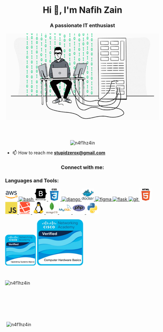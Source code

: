 <h1 align="center">Hi 👋, I'm Nafih Zain</h1>
<h3 align="center">A passionate IT enthusiast</h3>
<!-- &nbsp;&nbsp;&nbsp;&nbsp;&nbsp;&nbsp;&nbsp;&nbsp;&nbsp;&nbsp;&nbsp;&nbsp;&nbsp;&nbsp;<img src="https://user-images.githubusercontent.com/74038190/229223263-cf2e4b07-2615-4f87-9c38-e37600f8381a.gif"  width="400"> -->
 <p align="center"><img src="https://github.com/n4f1hz4in/Doctor-chef-ai/blob/main/What-is-ZoomBombing-and-how-to-prevent-zoom-hacking.gif" width="500"></p>
 

<br><br>

<p align="center"> <img src="https://komarev.com/ghpvc/?username=n4f1hz4in&label=Profile%20views&color=0e75b6&style=flat" alt="n4f1hz4in" /> </p>

- 📫 How to reach me **stupidzerox@gmail.com**

<h3 align="center">Connect with me:</h3>
<p align="left">
</p>

<h3 align="left">Languages and Tools:</h3>
<p align="left"> <a href="https://aws.amazon.com" target="_blank" rel="noreferrer"> <img src="https://raw.githubusercontent.com/devicons/devicon/master/icons/amazonwebservices/amazonwebservices-original-wordmark.svg" alt="aws" width="40" height="40"/> </a> <a href="https://www.gnu.org/software/bash/" target="_blank" rel="noreferrer"> <img src="https://www.vectorlogo.zone/logos/gnu_bash/gnu_bash-icon.svg" alt="bash" width="40" height="40"/> </a> <a href="https://getbootstrap.com" target="_blank" rel="noreferrer"> <img src="https://raw.githubusercontent.com/devicons/devicon/master/icons/bootstrap/bootstrap-plain-wordmark.svg" alt="bootstrap" width="40" height="40"/> </a> <a href="https://www.w3schools.com/css/" target="_blank" rel="noreferrer"> <img src="https://raw.githubusercontent.com/devicons/devicon/master/icons/css3/css3-original-wordmark.svg" alt="css3" width="40" height="40"/> </a> <a href="https://www.djangoproject.com/" target="_blank" rel="noreferrer"> <img src="https://cdn.worldvectorlogo.com/logos/django.svg" alt="django" width="40" height="40"/> </a> <a href="https://www.docker.com/" target="_blank" rel="noreferrer"> <img src="https://raw.githubusercontent.com/devicons/devicon/master/icons/docker/docker-original-wordmark.svg" alt="docker" width="40" height="40"/> </a> <a href="https://www.figma.com/" target="_blank" rel="noreferrer"> <img src="https://www.vectorlogo.zone/logos/figma/figma-icon.svg" alt="figma" width="40" height="40"/> </a> <a href="https://flask.palletsprojects.com/" target="_blank" rel="noreferrer"> <img src="https://www.vectorlogo.zone/logos/pocoo_flask/pocoo_flask-icon.svg" alt="flask" width="40" height="40"/> </a> <a href="https://git-scm.com/" target="_blank" rel="noreferrer"> <img src="https://www.vectorlogo.zone/logos/git-scm/git-scm-icon.svg" alt="git" width="40" height="40"/> </a> <a href="https://www.w3.org/html/" target="_blank" rel="noreferrer"> <img src="https://raw.githubusercontent.com/devicons/devicon/master/icons/html5/html5-original-wordmark.svg" alt="html5" width="40" height="40"/> </a> <a href="https://developer.mozilla.org/en-US/docs/Web/JavaScript" target="_blank" rel="noreferrer"> <img src="https://raw.githubusercontent.com/devicons/devicon/master/icons/javascript/javascript-original.svg" alt="javascript" width="40" height="40"/> </a> <a href="https://laravel.com/" target="_blank" rel="noreferrer"> <img src="https://raw.githubusercontent.com/devicons/devicon/master/icons/laravel/laravel-plain-wordmark.svg" alt="laravel" width="40" height="40"/> </a> <a href="https://www.linux.org/" target="_blank" rel="noreferrer"> <img src="https://raw.githubusercontent.com/devicons/devicon/master/icons/linux/linux-original.svg" alt="linux" width="40" height="40"/> </a> <a href="https://www.mongodb.com/" target="_blank" rel="noreferrer"> <img src="https://raw.githubusercontent.com/devicons/devicon/master/icons/mongodb/mongodb-original-wordmark.svg" alt="mongodb" width="40" height="40"/> </a> <a href="https://www.mysql.com/" target="_blank" rel="noreferrer"> <img src="https://raw.githubusercontent.com/devicons/devicon/master/icons/mysql/mysql-original-wordmark.svg" alt="mysql" width="40" height="40"/> </a> <a href="https://www.php.net" target="_blank" rel="noreferrer"> <img src="https://raw.githubusercontent.com/devicons/devicon/master/icons/php/php-original.svg" alt="php" width="40" height="40"/> </a> <a href="https://www.python.org" target="_blank" rel="noreferrer"><img src="https://raw.githubusercontent.com/devicons/devicon/master/icons/python/python-original.svg" alt="python" width="40" height="40"/> </a> 

<img src="https://github.com/n4f1hz4in/Doctor-chef-ai/blob/main/first/image-removebg-preview.png" alt="cisco" width="100" height="100"/> </a> <img src="https://github.com/n4f1hz4in/Doctor-chef-ai/blob/main/first/image-removebg-preview(1).png" alt="cisco" width="150" height="150"/> </a> </p>
<br>

<div align="left">
        <p><img align="left" src="https://github-readme-stats.vercel.app/api/top-langs?username=n4f1hz4in&show_icons=true&locale=en&layout=compact" alt="n4f1hz4in" /></p>
</div>
<br>
<br>
<br>
<br>
<br>
<br>
<br>
<div align="left">
        <p>&nbsp;<img align="center" src="https://github-readme-stats.vercel.app/api?username=n4f1hz4in&show_icons=true&locale=en" alt="n4f1hz4in" /></p>
</div>



